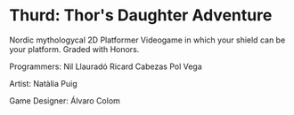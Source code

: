 # Thurd: Thor's Daughter Adventure
Nordic mythologycal 2D Platformer Videogame in which your shield can be your platform.
Graded with Honors.

Programmers:
	Nil Llauradó
	Ricard Cabezas
	Pol Vega

Artist:
	Natàlia Puig

Game Designer:
	Álvaro Colom

